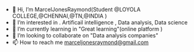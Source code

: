 - 👋 Hi, I’m MarcelJonesRaymond(Student @LOYOLA COLLEGE,@CHENNAI,@TN,@INDIA  )
- 👀 I’m interested in . Artificail intelligence , Data analysis, Data science
- 🌱 I’m currently learning in "Great learning"(online platform )
- 💞️ I’m looking to collaborate on  "Data analysis companies"
- 📫 How to reach me marceljonesraymond@gmail.com

<!---
MarcelJonesRaymond/MarcelJonesRaymond is a ✨ special ✨ repository because its `README.md` (this file) appears on your GitHub profile.
You can click the Preview link to take a look at your changes.
--->
